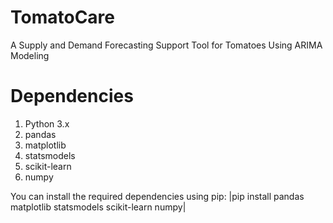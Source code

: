 # TomatoCare
A Supply and Demand Forecasting Support Tool for Tomatoes Using ARIMA Modeling

# Dependencies
1. Python 3.x
2. pandas
3. matplotlib
4. statsmodels
5. scikit-learn
6. numpy

You can install the required dependencies using pip:
|pip install pandas matplotlib statsmodels scikit-learn numpy|
